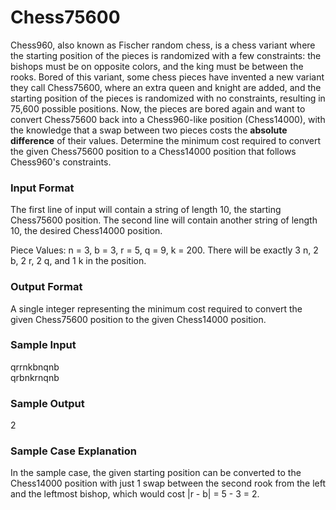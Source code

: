 # Chess75600

Chess960, also known as Fischer random chess, is a chess variant where the starting position of the pieces is randomized with a few constraints: the bishops must be on opposite colors, and the king must be between the rooks. Bored of this variant, some chess pieces have invented a new variant they call Chess75600, where an extra queen and knight are added, and the starting position of the pieces is randomized with no constraints, resulting in 75,600 possible positions. Now, the pieces are bored again and want to convert Chess75600 back into a Chess960-like position (Chess14000), with the knowledge that a swap between two pieces costs the **absolute difference** of their values. Determine the minimum cost required to convert the given Chess75600 position to a Chess14000 position that follows Chess960's constraints.

### Input Format

The first line of input will contain a string of length 10, the starting Chess75600 position. The second line will contain another string of length 10, the desired Chess14000 position.

Piece Values: n = 3, b = 3, r = 5, q = 9, k = 200. There will be exactly 3 n, 2 b, 2 r, 2 q, and 1 k in the position.

### Output Format

A single integer representing the minimum cost required to convert the given Chess75600 position to the given Chess14000 position.

### Sample Input

qrrnkbnqnb  
qrbnkrnqnb

### Sample Output

$2$

### Sample Case Explanation

In the sample case, the given starting position can be converted to the Chess14000 position with just 1 swap between the second rook from the left and the leftmost bishop, which would cost |r - b| = 5 - 3 = 2.
